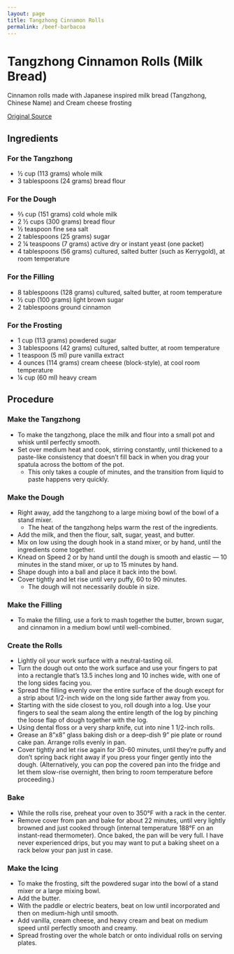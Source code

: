 ```yaml
---
layout: page
title: Tangzhong Cinnamon Rolls
permalink: /beef-barbacoa
---
```


# Tangzhong Cinnamon Rolls (Milk Bread)

Cinnamon rolls made with Japanese inspired milk bread (Tangzhong, Chinese Name) and Cream cheese frosting

[Original Source](https://umamigirl.com/wprm_print/tangzhong-cinnamon-rolls)

## Ingredients

### For the Tangzhong

* ½ cup (113 grams) whole milk
* 3 tablespoons (24 grams) bread flour

### For the Dough

* ⅔ cup (151 grams) cold whole milk
* 2 ½ cups (300 grams) bread flour
* ½ teaspoon fine sea salt
* 2 tablespoons (25 grams) sugar
* 2 ¼ teaspoons (7 grams) active dry or instant yeast (one packet)
* 4 tablespoons (56 grams) cultured, salted butter (such as Kerrygold), at room temperature

### For the Filling

* 8 tablespoons (128 grams) cultured, salted butter, at room temperature
* ½ cup (100 grams) light brown sugar
* 2 tablespoons ground cinnamon

### For the Frosting

* 1 cup (113 grams) powdered sugar
* 3 tablespoons (42 grams) cultured, salted butter, at room temperature
* 1 teaspoon (5 ml) pure vanilla extract
* 4 ounces (114 grams) cream cheese (block-style), at cool room temperature
* ¼ cup (60 ml) heavy cream

## Procedure

### Make the Tangzhong

* To make the tangzhong, place the milk and flour into a small pot and whisk until perfectly smooth.
* Set over medium heat and cook, stirring constantly, until thickened to a paste-like consistency that doesn’t fill back in when you drag your spatula across the bottom of the pot. 
    * This only takes a couple of minutes, and the transition from liquid to paste happens very quickly.

### Make the Dough

* Right away, add the tangzhong to a large mixing bowl of the bowl of a stand mixer.
    * The heat of the tangzhong helps warm the rest of the ingredients.
* Add the milk, and then the flour, salt, sugar, yeast, and butter.
* Mix on low using the dough hook in a stand mixer, or by hand, until the ingredients come together.
* Knead on Speed 2 or by hand until the dough is smooth and elastic — 10 minutes in the stand mixer, or up to 15 minutes by hand.
* Shape dough into a ball and place it back into the bowl.
* Cover tightly and let rise until very puffy, 60 to 90 minutes. 
    * The dough will not necessarily double in size.

### Make the Filling

* To make the filling, use a fork to mash together the butter, brown sugar, and cinnamon in a medium bowl until well-combined.

### Create the Rolls

* Lightly oil your work surface with a neutral-tasting oil.
* Turn the dough out onto the work surface and use your fingers to pat into a rectangle that’s 13.5 inches long and 10 inches wide, with one of the long sides facing you.
* Spread the filling evenly over the entire surface of the dough except for a strip about 1/2-inch wide on the long side farther away from you.
* Starting with the side closest to you, roll dough into a log. Use your fingers to seal the seam along the entire length of the log by pinching the loose flap of dough together with the log.
* Using dental floss or a very sharp knife, cut into nine 1 1/2-inch rolls.
* Grease an 8”x8” glass baking dish or a deep-dish 9” pie plate or round cake pan. Arrange rolls evenly in pan.
* Cover tightly and let rise again for 30-60 minutes, until they’re puffy and don’t spring back right away if you press your finger gently into the dough. (Alternatively, you can pop the covered pan into the fridge and let them slow-rise overnight, then bring to room temperature before proceeding.)

### Bake

* While the rolls rise, preheat your oven to 350°F with a rack in the center.
* Remove cover from pan and bake for about 22 minutes, until very lightly browned and just cooked through (internal temperature 188°F on an instant-read thermometer). Once baked, the pan will be very full. I have never experienced drips, but you may want to put a baking sheet on a rack below your pan just in case.

### Make the Icing

* To make the frosting, sift the powdered sugar into the bowl of a stand mixer or a large mixing bowl.
* Add the butter.
* With the paddle or electric beaters, beat on low until incorporated and then on medium-high until smooth.
* Add vanilla, cream cheese, and heavy cream and beat on medium speed until perfectly smooth and creamy.
* Spread frosting over the whole batch or onto individual rolls on serving plates.

